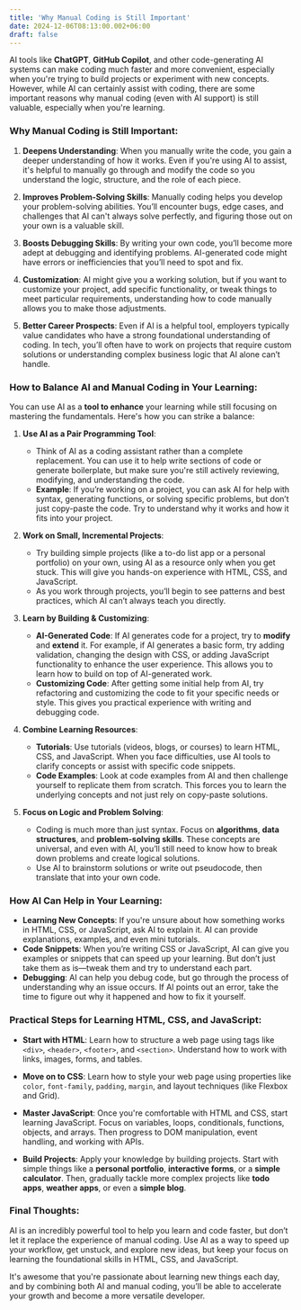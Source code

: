 ```yaml
---
title: 'Why Manual Coding is Still Important'
date: 2024-12-06T08:13:00.002+06:00
draft: false
---
```


AI tools like **ChatGPT**, **GitHub Copilot**, and other code-generating AI systems can make coding much faster and more convenient, especially when you're trying to build projects or experiment with new concepts. However, while AI can certainly assist with coding, there are some important reasons why manual coding (even with AI support) is still valuable, especially when you're learning.

### Why Manual Coding is Still Important:

1.  **Deepens Understanding**: When you manually write the code, you gain a deeper understanding of how it works. Even if you're using AI to assist, it's helpful to manually go through and modify the code so you understand the logic, structure, and the role of each piece.
    
2.  **Improves Problem-Solving Skills**: Manually coding helps you develop your problem-solving abilities. You’ll encounter bugs, edge cases, and challenges that AI can't always solve perfectly, and figuring those out on your own is a valuable skill.
    
3.  **Boosts Debugging Skills**: By writing your own code, you’ll become more adept at debugging and identifying problems. AI-generated code might have errors or inefficiencies that you’ll need to spot and fix.
    
4.  **Customization**: AI might give you a working solution, but if you want to customize your project, add specific functionality, or tweak things to meet particular requirements, understanding how to code manually allows you to make those adjustments.
    
5.  **Better Career Prospects**: Even if AI is a helpful tool, employers typically value candidates who have a strong foundational understanding of coding. In tech, you’ll often have to work on projects that require custom solutions or understanding complex business logic that AI alone can’t handle.
    

### How to Balance AI and Manual Coding in Your Learning:

You can use AI as a **tool to enhance** your learning while still focusing on mastering the fundamentals. Here's how you can strike a balance:

1.  **Use AI as a Pair Programming Tool**:
    
    *   Think of AI as a coding assistant rather than a complete replacement. You can use it to help write sections of code or generate boilerplate, but make sure you're still actively reviewing, modifying, and understanding the code.
    *   **Example**: If you’re working on a project, you can ask AI for help with syntax, generating functions, or solving specific problems, but don’t just copy-paste the code. Try to understand why it works and how it fits into your project.
2.  **Work on Small, Incremental Projects**:
    
    *   Try building simple projects (like a to-do list app or a personal portfolio) on your own, using AI as a resource only when you get stuck. This will give you hands-on experience with HTML, CSS, and JavaScript.
    *   As you work through projects, you’ll begin to see patterns and best practices, which AI can’t always teach you directly.
3.  **Learn by Building & Customizing**:
    
    *   **AI-Generated Code**: If AI generates code for a project, try to **modify** and **extend** it. For example, if AI generates a basic form, try adding validation, changing the design with CSS, or adding JavaScript functionality to enhance the user experience. This allows you to learn how to build on top of AI-generated work.
    *   **Customizing Code**: After getting some initial help from AI, try refactoring and customizing the code to fit your specific needs or style. This gives you practical experience with writing and debugging code.
4.  **Combine Learning Resources**:
    
    *   **Tutorials**: Use tutorials (videos, blogs, or courses) to learn HTML, CSS, and JavaScript. When you face difficulties, use AI tools to clarify concepts or assist with specific code snippets.
    *   **Code Examples**: Look at code examples from AI and then challenge yourself to replicate them from scratch. This forces you to learn the underlying concepts and not just rely on copy-paste solutions.
5.  **Focus on Logic and Problem Solving**:
    
    *   Coding is much more than just syntax. Focus on **algorithms**, **data structures**, and **problem-solving skills**. These concepts are universal, and even with AI, you’ll still need to know how to break down problems and create logical solutions.
    *   Use AI to brainstorm solutions or write out pseudocode, then translate that into your own code.

### How AI Can Help in Your Learning:

*   **Learning New Concepts**: If you're unsure about how something works in HTML, CSS, or JavaScript, ask AI to explain it. AI can provide explanations, examples, and even mini tutorials.
*   **Code Snippets**: When you’re writing CSS or JavaScript, AI can give you examples or snippets that can speed up your learning. But don’t just take them as is—tweak them and try to understand each part.
*   **Debugging**: AI can help you debug code, but go through the process of understanding why an issue occurs. If AI points out an error, take the time to figure out why it happened and how to fix it yourself.

### Practical Steps for Learning HTML, CSS, and JavaScript:

*   **Start with HTML**: Learn how to structure a web page using tags like `<div>`, `<header>`, `<footer>`, and `<section>`. Understand how to work with links, images, forms, and tables.
    
*   **Move on to CSS**: Learn how to style your web page using properties like `color`, `font-family`, `padding`, `margin`, and layout techniques (like Flexbox and Grid).
    
*   **Master JavaScript**: Once you're comfortable with HTML and CSS, start learning JavaScript. Focus on variables, loops, conditionals, functions, objects, and arrays. Then progress to DOM manipulation, event handling, and working with APIs.
    
*   **Build Projects**: Apply your knowledge by building projects. Start with simple things like a **personal portfolio**, **interactive forms**, or a **simple calculator**. Then, gradually tackle more complex projects like **todo apps**, **weather apps**, or even a **simple blog**.
    

### Final Thoughts:

AI is an incredibly powerful tool to help you learn and code faster, but don’t let it replace the experience of manual coding. Use AI as a way to speed up your workflow, get unstuck, and explore new ideas, but keep your focus on learning the foundational skills in HTML, CSS, and JavaScript.

It's awesome that you're passionate about learning new things each day, and by combining both AI and manual coding, you’ll be able to accelerate your growth and become a more versatile developer.
